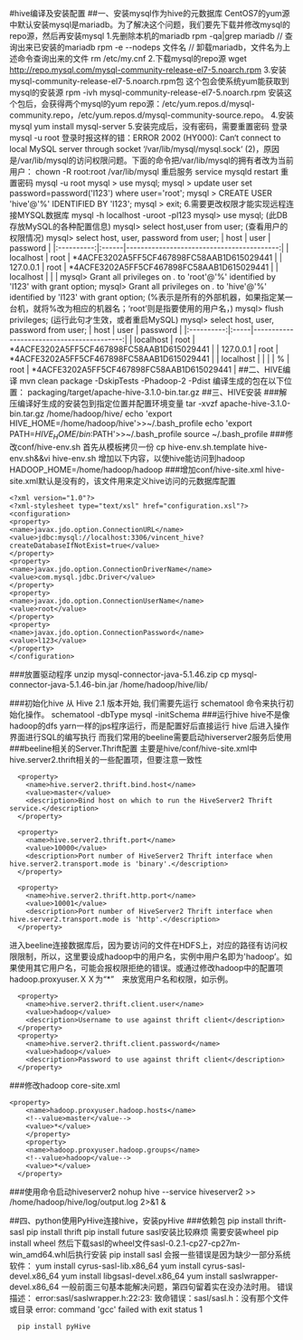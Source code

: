 #hive编译及安装配置
##一、安装mysql作为hive的元数据库
    CentOS7的yum源中默认安装mysql是mariadb。为了解决这个问题，我们要先下载并修改mysql的repo源，然后再安装mysql
    1.先删除本机的mariadb
      rpm -qa|grep mariadb  // 查询出来已安装的mariadb
      rpm -e --nodeps 文件名  // 卸载mariadb，文件名为上述命令查询出来的文件
      rm /etc/my.cnf
    2.下载mysql的repo源
      wget http://repo.mysql.com/mysql-community-release-el7-5.noarch.rpm
    3.安装mysql-community-release-el7-5.noarch.rpm包  这个包会使系统yum能获取到mysql的安装源
      rpm -ivh mysql-community-release-el7-5.noarch.rpm
      安装这个包后，会获得两个mysql的yum repo源：/etc/yum.repos.d/mysql-community.repo，/etc/yum.repos.d/mysql-community-source.repo。
    4.安装mysql
      yum install mysql-server
    5.安装完成后，没有密码，需要重置密码
      登录
      mysql -u root
      登录时报这样的错：ERROR 2002 (HY000): Can‘t connect to local MySQL server through socket ‘/var/lib/mysql/mysql.sock‘ (2)，原因是/var/lib/mysql的访问权限问题。下面的命令把/var/lib/mysql的拥有者改为当前用户：
      chown -R  root:root /var/lib/mysql
      重启服务
      service mysqld restart
      重置密码
      mysql -u root
      mysql > use mysql;
      mysql > update user set password=password('l123') where user='root';
      mysql > CREATE USER 'hive'@'%' IDENTIFIED BY 'l123';
      mysql > exit;
    6.需要更改权限才能实现远程连接MYSQL数据库
      mysql -h localhost -uroot -pl123 
      mysql> use mysql; (此DB存放MySQL的各种配置信息) 
      mysql> select host,user from user; (查看用户的权限情况)
      mysql> select host, user, password from user;
      | host       | user | password                                   |
      |:----------:|:------|------------------------------------------:|
      | localhost | root | *4ACFE3202A5FF5CF467898FC58AAB1D615029441 |
      | 127.0.0.1 | root | *4ACFE3202A5FF5CF467898FC58AAB1D615029441 |
      | localhost |       |                                            | 
      mysql> Grant all privileges on *.* to 'root'@'%' identified by 'l123' with grant option;
      mysql> Grant all privileges on *.* to 'hive'@'%' identified by 'l123' with grant option;
      (%表示是所有的外部机器，如果指定某一台机，就将%改为相应的机器名；‘root’则是指要使用的用户名，)
      mysql> flush privileges;
      (运行此句才生效，或者重启MySQL)
      mysql> select host, user, password from user;
      | host       | user | password                                   |
      |:----------:|:-----|------------------------------------------:|
      | localhost | root | *4ACFE3202A5FF5CF467898FC58AAB1D615029441 |
      | 127.0.0.1 | root | *4ACFE3202A5FF5CF467898FC58AAB1D615029441 |
      | localhost |       |                                            |
      | %          | root | *4ACFE3202A5FF5CF467898FC58AAB1D615029441 |
##二、HIVE编译
    mvn clean package -DskipTests -Phadoop-2 -Pdist
    编译生成的包在以下位置：
    packaging/target/apache-hive-3.1.0-bin.tar.gz
##三、HIVE安装
###解压编译好生成的安装包到指定位置并配置环境变量
    tar -xvzf apache-hive-3.1.0-bin.tar.gz /home/hadoop/hive/
    echo 'export HIVE_HOME=/home/hadoop/hive'>>~/.bash_profile
    echo 'export PATH=$HIVE_HOME/bin:$PATH'>>~/.bash_profile
    source ~/.bash_profile
###修改conf/hive-env.sh 
    首先从模板拷贝一份
    cp hive-env.sh.template  hive-env.sh&&vi hive-env.sh
    增加以下内容，以使hive能访问到hadoop
    HADOOP_HOME=/home/hadoop/hadoop
###增加conf/hive-site.xml
    hive-site.xml默认是没有的，该文件用来定义hive访问的元数据库配置
```
<?xml version="1.0"?>
<?xml-stylesheet type="text/xsl" href="configuration.xsl"?>
<configuration> 
<property>
<name>javax.jdo.option.ConnectionURL</name>
<value>jdbc:mysql://localhost:3306/vincent_hive?createDatabaseIfNotExist=true</value>
</property>
<property>
<name>javax.jdo.option.ConnectionDriverName</name>
<value>com.mysql.jdbc.Driver</value>
</property>
<property>
<name>javax.jdo.option.ConnectionUserName</name>
<value>root</value>
</property>
<property>
<name>javax.jdo.option.ConnectionPassword</name>
<value>l123</value>
</property>
</configuration>
```
###放置驱动程序
      unzip mysql-connector-java-5.1.46.zip 
      cp mysql-connector-java-5.1.46-bin.jar /home/hadoop/hive/lib/

###初始化hive 
      从 Hive 2.1 版本开始, 我们需要先运行 schematool 命令来执行初始化操作。
      schematool -dbType mysql -initSchema
###运行hive
      hive不是像hadoop的dfs yarn一样的jps程序运行，而是配置好后直接运行
      hive
      后进入操作界面进行SQL的编写执行
      而我们常用的beeline需要启动hiverserver2服务后使用
###beeline相关的Server.Thrift配置 
      主要是hive/conf/hive-site.xml中hive.server2.thrift相关的一些配置项，但要注意一致性
```
  <property>
    <name>hive.server2.thrift.bind.host</name>
    <value>master</value>
    <description>Bind host on which to run the HiveServer2 Thrift service.</description>
  </property>

  <property>
    <name>hive.server2.thrift.port</name>
    <value>10000</value>
    <description>Port number of HiveServer2 Thrift interface when hive.server2.transport.mode is 'binary'.</description>
  </property>

  <property>
    <name>hive.server2.thrift.http.port</name>
    <value>10001</value>
    <description>Port number of HiveServer2 Thrift interface when hive.server2.transport.mode is 'http'.</description>
  </property>
```
  进入beeline连接数据库后，因为要访问的文件在HDFS上，对应的路径有访问权限限制，所以，这里要设成hadoop中的用户名，实例中用户名即为'hadoop’。如果使用其它用户名，可能会报权限拒绝的错误。或通过修改hadoop中的配置项hadoop.proxyuser.ＸＸ为“*”　来放宽用户名和权限，如示例。
```
  <property>
    <name>hive.server2.thrift.client.user</name>
    <value>hadoop</value>
    <description>Username to use against thrift client</description>
  </property>
  <property>
    <name>hive.server2.thrift.client.password</name>
    <value>hadoop</value>
    <description>Password to use against thrift client</description>
  </property>
```
###修改hadoop core-site.xml 
```
<property>
    <name>hadoop.proxyuser.hadoop.hosts</name>
    <!--value>master</value-->
    <value>*</value>
    </property>
    <property>
    <name>hadoop.proxyuser.hadoop.groups</name>
    <!--value>hadoop</value-->
    <value>*</value>
  </property>
```
###使用命令启动hiveserver2 
    nohup hive --service hiveserver2  >> /home/hadoop/hive/log/output.log 2>&1 &

##四、python使用PyHive连接hive，安装pyHive
###依赖包
      pip install thrift-sasl
      pip install thrift 
      pip install future 
      sasl安装比较麻烦 需要安装wheel
      pip install wheel 
      然后下载sasl的wheel文件sasl-0.2.1-cp27-cp27m-win_amd64.whl后执行安装
      pip install sasl
      会报一些错误是因为缺少一部分系统软件：
      yum install cyrus-sasl-lib.x86_64
      yum install cyrus-sasl-devel.x86_64
      yum install libgsasl-devel.x86_64
      yum install saslwrapper-devel.x86_64
      一般前面三句基本能解决问题，第四句留着实在没办法时用。
      错误描述：
      error:sasl/saslwrapper.h:22:23: 致命错误：sasl/sasl.h：没有那个文件或目录
      error: command 'gcc' failed with exit status 1

      pip install pyHive
      